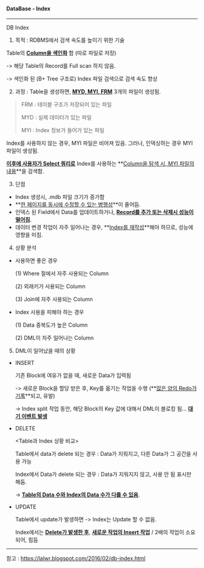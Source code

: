 #### DataBase - Index

---

DB Index

1) 목적 : RDBMS에서 검색 속도를 높이기 위한 기술 

Table의 **<u>Column을 색인화</u>** 함 (따로 파일로 저장)

-> 해당 Table의 Record를 Full scan 하지 않음.

-> 색인화 된 (B+ Tree 구조로) Index 파일 검색으로 검색 속도 향상



2) 과정 : Table을 생성하면, **<u>MYD, MYI, FRM</u>** 3개의 파일이 생성됨.

> FRM : 테이블 구조가 저장되어 있는 파일
>
> MYD : 실제 데이터가 있는 파일
>
> MYI : Index 정보가 들어가 있는 파일

Index를 사용하지 않는 경우, MYI 파일은 비어져 있음. 그러나, 인덱싱하는 경우 MYI 파일이 생성됨.

**<u>이후에 사용자가 Select 쿼리로</u>** Index를 사용하는 **<u>Column을 탐색 시, MYI 파일의 내용</u>**을 검색함.



3) 단점 

* Index 생성시, .mdb 파일 크기가 증가함
* **<u>한 페이지를 동시에 수정할 수 있는 병행성</u>**이 줄어듬.
* 인덱스 된 Field에서 Data를 업데이트하거나, **<u>Record를 추가 또는 삭제시 성능이 떨어짐</u>**.
* 데이터 변경 작업이 자주 일어나는 경우, **<u>Index를 재작성</u>**해야 하므로, 성능에 영향을 미침.



4) 상황 분석

* 사용하면 좋은 경우

  (1) Where 절에서 자주 사용되는 Column

  (2) 외래키가 사용되는 Column

  (3) Join에 자주 사용되는 Column

  

* Index 사용을 피해야 하는 경우

  (1) Data 중복도가 높은 Column

  (2) DML이 자주 일어나는 Column



5) DML이 일어났을 때의 상황

* INSERT

  기존 Block에 여유가 없을 때, 새로운 Data가 입력됨

  -> 새로운 Block을 할당 받은 후, Key를 옮기는 작업을 수행 (**<u>많은 양의 Redo가 기록</u>**되고, 유발)

  -> Index split 작업 동안, 해당 Block의 Key 값에 대해서 DML이 블로킹 됨... **<u>대기 이벤트 발생</u>**

* DELETE

  <Table과 Index 상황 비교>

  Table에서 data가 delete 되는 경우 : Data가 지워지고, 다른 Data가 그 공간을 사용 가능

  Index에서 Data가 delete 되는 경우 : Data가 지워지지 않고, 사용 안 됨 표시만 해둠.

  -> **<u>Table의 Data 수와 Index의 Data 수가 다를 수 있음</u>**.

* UPDATE

  Table에서 update가 발생하면 -> Index는 Update 할 수 없음.

  Index에서는 **<u>Delete가 발생한 후</u>**, **<u>새로운 작업의 Insert 작업</u>** / 2배의 작업이 소요되어, 힘듬



---

참고 : <https://lalwr.blogspot.com/2016/02/db-index.html>